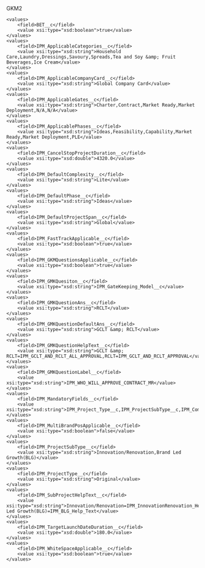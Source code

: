 <?xml version="1.0" encoding="UTF-8"?>
<CustomMetadata xmlns="http://soap.sforce.com/2006/04/metadata" xmlns:xsi="http://www.w3.org/2001/XMLSchema-instance" xmlns:xsd="http://www.w3.org/2001/XMLSchema">
    <label>GKM2</label>
     
    <values>
        <field>BET__c</field>
        <value xsi:type="xsd:boolean">true</value>
    </values>
    <values>
        <field>IPM_ApplicableCategories__c</field>
        <value xsi:type="xsd:string">Household Care,Laundry,Dressings,Savoury,Spreads,Tea and Soy &amp; Fruit Beverages,Ice Cream</value>
    </values>
    <values>
        <field>IPM_ApplicableCompanyCard__c</field>
        <value xsi:type="xsd:string">Global Company Card</value>
    </values>
    <values>
        <field>IPM_ApplicableGates__c</field>
        <value xsi:type="xsd:string">Charter,Contract,Market Ready,Market Deployment,N/A,N/A</value>
    </values>
    <values>
        <field>IPM_ApplicablePhases__c</field>
        <value xsi:type="xsd:string">Ideas,Feasibility,Capability,Market Ready,Market Deployment,PLE</value>
    </values>
    <values>
        <field>IPM_CancelStopProjectDuration__c</field>
        <value xsi:type="xsd:double">4320.0</value>
    </values>
    <values>
        <field>IPM_DefaultComplexity__c</field>
        <value xsi:type="xsd:string">Lite</value>
    </values>
    <values>
        <field>IPM_DefaultPhase__c</field>
        <value xsi:type="xsd:string">Ideas</value>
    </values>
    <values>
        <field>IPM_DefaultProjectSpan__c</field>
        <value xsi:type="xsd:string">Global</value>
    </values>
    <values>
        <field>IPM_FastTrackApplicable__c</field>
        <value xsi:type="xsd:boolean">true</value>
    </values>
    <values>
        <field>IPM_GKMQuestionsApplicable__c</field>
        <value xsi:type="xsd:boolean">true</value>
    </values>
    <values>
        <field>IPM_GMKQuesiton__c</field>
        <value xsi:type="xsd:string">IPM_GateKeeping_Model__c</value>
    </values>
    <values>
        <field>IPM_GMKQuestionAns__c</field>
        <value xsi:type="xsd:string">RCLT</value>
    </values>
    <values>
        <field>IPM_GMKQuestionDefaultAns__c</field>
        <value xsi:type="xsd:string">GCLT &amp; RCLT</value>
    </values>
    <values>
        <field>IPM_GMKQuestionHelpText__c</field>
        <value xsi:type="xsd:string">GCLT &amp; RCLT=IPM_GCLT_AND_RCLT_ALL_APPROVAL,RCLT=IPM_GCLT_AND_RCLT_APPROVAL</value>
    </values>
    <values>
        <field>IPM_GMKQuestionLabel__c</field>
        <value xsi:type="xsd:string">IPM_WHO_WILL_APPROVE_CONTRACT_MR</value>
    </values>
    <values>
        <field>IPM_MandatoryFields__c</field>
        <value xsi:type="xsd:string">IPM_Project_Type__c,IPM_ProjectSubType__c,IPM_Company_Card__c,IPM_Project_Name__c,IPM_Phase__c,IPM_Brand_Positioning__c,IPM_Target_Launch_Dates__c,IPM_GateKeeping_Model__c,IPM_ProjectSubType__c,IPM_Category_Text__c</value>
    </values>
    <values>
        <field>IPM_MultiBrandPosApplicable__c</field>
        <value xsi:type="xsd:boolean">false</value>
    </values>
    <values>
        <field>IPM_ProjectSubType__c</field>
        <value xsi:type="xsd:string">Innovation/Renovation,Brand Led Growth(BLG)</value>
    </values>
    <values>
        <field>IPM_ProjectType__c</field>
        <value xsi:type="xsd:string">Original</value>
    </values>
    <values>
        <field>IPM_SubProjectHelpText__c</field>
        <value xsi:type="xsd:string">Innovation/Renovation=IPM_InnovationRenovation_Help_Text,Brand Led Growth(BLG)=IPM_BLG_Help_Text</value>
    </values>
    <values>
        <field>IPM_TargetLaunchDateDuration__c</field>
        <value xsi:type="xsd:double">180.0</value>
    </values>
    <values>
        <field>IPM_WhiteSpaceApplicable__c</field>
        <value xsi:type="xsd:boolean">true</value>
    </values>
</CustomMetadata>
